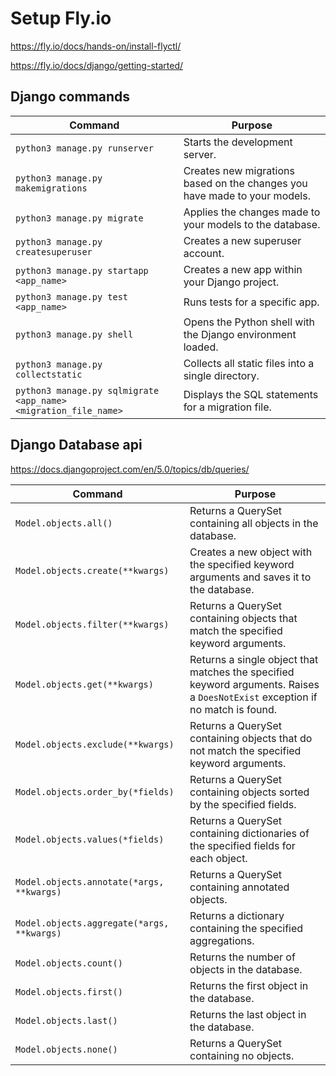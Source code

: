 # Setup Fly.io

https://fly.io/docs/hands-on/install-flyctl/

https://fly.io/docs/django/getting-started/


## Django commands

| **Command** | **Purpose** |
|-------------|-------------|
| `python3 manage.py runserver` | Starts the development server. |
| `python3 manage.py makemigrations` | Creates new migrations based on the changes you have made to your models. |
| `python3 manage.py migrate` | Applies the changes made to your models to the database. |
| `python3 manage.py createsuperuser` | Creates a new superuser account. |
| `python3 manage.py startapp <app_name>` | Creates a new app within your Django project. |
| `python3 manage.py test <app_name>` | Runs tests for a specific app. |
| `python3 manage.py shell` | Opens the Python shell with the Django environment loaded. |
| `python3 manage.py collectstatic` | Collects all static files into a single directory. |
| `python3 manage.py sqlmigrate <app_name> <migration_file_name>` | Displays the SQL statements for a migration file. |


## Django Database api
https://docs.djangoproject.com/en/5.0/topics/db/queries/

| **Command** | **Purpose** |
|-------------|-------------|
| `Model.objects.all()` | Returns a QuerySet containing all objects in the database. |
| `Model.objects.create(**kwargs)` | Creates a new object with the specified keyword arguments and saves it to the database. |
| `Model.objects.filter(**kwargs)` | Returns a QuerySet containing objects that match the specified keyword arguments. |
| `Model.objects.get(**kwargs)` | Returns a single object that matches the specified keyword arguments. Raises a `DoesNotExist` exception if no match is found. |
| `Model.objects.exclude(**kwargs)` | Returns a QuerySet containing objects that do not match the specified keyword arguments. |
| `Model.objects.order_by(*fields)` | Returns a QuerySet containing objects sorted by the specified fields. |
| `Model.objects.values(*fields)` | Returns a QuerySet containing dictionaries of the specified fields for each object. |
| `Model.objects.annotate(*args, **kwargs)` | Returns a QuerySet containing annotated objects. |
| `Model.objects.aggregate(*args, **kwargs)` | Returns a dictionary containing the specified aggregations. |
| `Model.objects.count()` | Returns the number of objects in the database. |
| `Model.objects.first()` | Returns the first object in the database. |
| `Model.objects.last()` | Returns the last object in the database. |
| `Model.objects.none()` | Returns a QuerySet containing no objects. |

